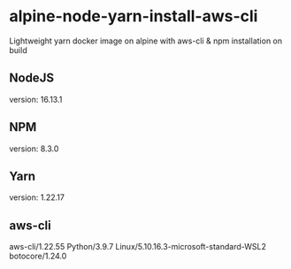 # alpine-node-yarn-install-aws-cli
Lightweight yarn docker image on alpine with aws-cli & npm installation on build

## NodeJS
version: 16.13.1

## NPM
version: 8.3.0

## Yarn
version: 1.22.17

## aws-cli
aws-cli/1.22.55 Python/3.9.7 Linux/5.10.16.3-microsoft-standard-WSL2 botocore/1.24.0